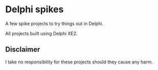 Delphi spikes
================================

A few spike projects to try things out in Delphi.

All projects built using Delphi XE2.

Disclaimer
--------------------------------
I take no responsibility for these projects should they cause any harm.
